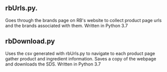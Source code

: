 ## rbUrls.py.
Goes through the brands page on RB's website to collect product page urls and the brands associated with them. 
Written in Python 3.7


## rbDownload.py
Uses the csv generated with rbUrls.py to navigate to each product page gather product and ingredient information. Saves a copy of the webpage and downloads the SDS.
Written in Python 3.7
